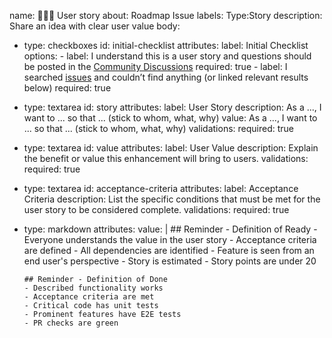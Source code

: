 name: 👩🏽‍💻 User story
about: Roadmap Issue
labels: Type:Story
description: Share an idea with clear user value
body:
  - type: checkboxes
    id: initial-checklist
    attributes:
      label: Initial Checklist
      options:
        - label:
            I understand this is a user story and questions should be posted in
            the [Community Discussions](https://github.com/orgs/opencloud-eu/discussions/)
          required: true
        - label:
            I searched
            [issues](https://github.com/opencloud-eu/web/issues?q=is%3Aissue)
            and couldn’t find anything (or linked relevant results below)
          required: true
  - type: textarea
    id: story
    attributes:
      label: User Story
      description: As a ..., I want to ... so that ... (stick to whom, what, why)
      value: As a ..., I want to ... so that ... (stick to whom, what, why)
    validations:
      required: true
  - type: textarea
    id: value
    attributes:
      label: User Value
      description: Explain the benefit or value this enhancement will bring to users.
    validations:
      required: true
  - type: textarea
    id: acceptance-criteria
    attributes:
      label: Acceptance Criteria
      description: List the specific conditions that must be met for the user story to be considered complete.
    validations:
      required: true
  - type: markdown
    attributes:
      value: |
        ## Reminder - Definition of Ready
        - Everyone understands the value in the user story
        - Acceptance criteria are defined
        - All dependencies are identified
        - Feature is seen from an end user's perspective
        - Story is estimated
        - Story points are under 20

        ## Reminder - Definition of Done
        - Described functionality works
        - Acceptance criteria are met
        - Critical code has unit tests
        - Prominent features have E2E tests
        - PR checks are green
